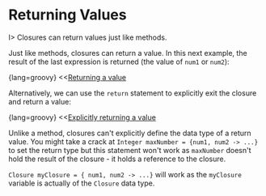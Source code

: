 # Returning Values

I> Closures can return values just like methods.

Just like methods, closures can return a value. In this next example, the result of the last expression is returned (the value of `num1` or `num2`):

{lang=groovy}
<<[Returning a value](code/07/03/return.groovy)

Alternatively, we can use the `return` statement to explicitly exit the closure and return a value:

{lang=groovy}
<<[Explicitly returning a value](code/07/03/return_explicit.groovy)

Unlike a method, closures can't explicitly define the data type of a return value. You might take a crack at `Integer maxNumber = {num1, num2 -> ...}` to set the return type but this statement won't work as `maxNumber` doesn't hold the result of the closure - it holds a reference to the closure.

`Closure myClosure = { num1, num2 -> ...}` will work as the `myClosure` variable is actually of the `Closure` data type.



